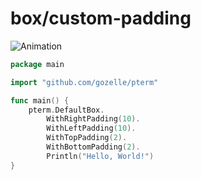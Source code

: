 # box/custom-padding

![Animation](animation.svg)

```go
package main

import "github.com/gozelle/pterm"

func main() {
	pterm.DefaultBox.
		WithRightPadding(10).
		WithLeftPadding(10).
		WithTopPadding(2).
		WithBottomPadding(2).
		Println("Hello, World!")
}

```
